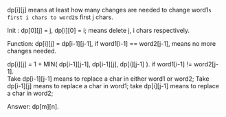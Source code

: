 
dp[i][j] means at least how many changes are needed to change word1`s first i chars to word2`s first j chars. 

Init : dp[0][j] = j,  dp[i][0] = i;  means delete j, i chars respectively.  

Function:
dp[i][j] = dp[i-1][j-1],   if word1[i-1] == word2[j-1],   means no more changes needed. 

dp[i][j] = 1 + MIN( dp[i-1][j-1], dp[i-1][j], dp[i][j-1] ).  if word1[i-1] != word2[j-1].  
Take dp[i-1][j-1] means to replace a char in either word1 or word2;
Take dp[i-1][j] means to replace a char in word1;
take dp[i][j-1] means to replace a char in word2;  

Answer:  dp[m][n].  


